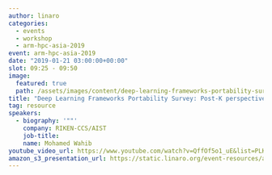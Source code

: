 ```yaml
---
author: linaro
categories:
  - events
  - workshop
  - arm-hpc-asia-2019
event: arm-hpc-asia-2019
date: "2019-01-21 03:00:00+00:00"
slot: 09:25 - 09:50
image:
  featured: true
  path: /assets/images/content/deep-learning-frameworks-portability-survey-post-k-perspective.jpg
title: "Deep Learning Frameworks Portability Survey: Post-K perspective"
tag: resource
speakers:
  - biography: '""'
    company: RIKEN-CCS/AIST
    job-title:
    name: Mohamed Wahib
youtube_video_url: https://www.youtube.com/watch?v=QffOf5o1_uE&list=PLKZSArYQptsPLGSEUycUowh9oy8WF_epV&index=13&t=0s
amazon_s3_presentation_url: https://static.linaro.org/event-resources/arm-hpc-2019/slides/DeepLearningFrameworksPortabilitySurvey_Post-Kperspective3.pdf
---
```

